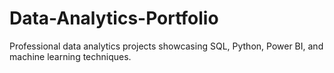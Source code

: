 # Data-Analytics-Portfolio
Professional data analytics projects showcasing SQL, Python, Power BI, and machine learning techniques.

